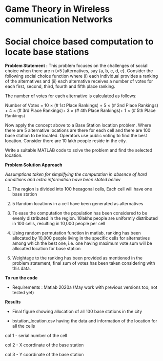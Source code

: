 # Game Theory in Wireless communication Networks

# Social choice based computation to locate base stations

**Problem Statement** : This problem focuses on the challenges of social choice when there are n (=5 )alternatives, say {a, b, c, d, e}. Consider the following social choice function where (i) each individual provides a ranking of the alternatives and (ii) each alternative receives a number of votes for each first, second, third, fourth and fifth place ranking.


The number of votes for each alternative is calculated as follows:

Number of Votes = 10 × (# 1st Place Rankings) + 5 × (# 2nd Place Rankings) + 4 × (# 3rd Place Rankings)+ 3 × (# 4th Place Rankings)+ 1 × (# 5th Place Rankings) 

Now apply the concept above to a Base Station location  problem. Where  there are 5 alternative locations are there for each cell and there are 100 base station to be located. Operators use public voting to find the best location. Consider there are 10 lakh people reside in the city.

Write a suitable MATLAB code to solve the problem and find the selected location.

**Problem Solution Approach**

*Assumptions taken for simplifying the computation in absence of hard conditions and extra information have been stated below*

1. The region is divided into 100 hexagonal cells, Each cell will have one base station

2. 5 Random locations in a cell have been generated as alternatives

3. To ease the computation the population has been considered to be evenly distributed in the region. 10lakhs people are uniformly distributed in 100 cells, resulting in 10,000 people per cell

4. Using random permutation function in matlab, ranking has been allocated by 10,000 people living in the specific cells for 
alternatives among which the best one, i.e. one having maximum vote sum will be allocated location for base station

5. Weightage to the ranking has been provided as mentioned in the problem statement, final sum of votes has been taken considering with this data.


**To run the code**

* Requirements : Matlab 2020a (May work with previous versions too, not tested yet)

**Results**

* Final figure showing allocation of all 100 base stations in the city

* bstation_location.csv having the data and information of the location for all the cells

col 1 - serial number of the cell

col 2 - X coordinate of the base station

col 3 - Y coordinate of the base station




